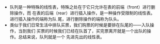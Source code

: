 - 队列是一种特殊的线性表，特殊之处在于它只允许在表的前端（front）进行删除操作，而
在表的后端（rear）进行插入操作，是一种操作受限制的线性表。进行插入操作的端称为队
尾，进行删除操作的端称为队头。
- 类似于我们日常生活中排队买票，我们购票的时候是要排在队尾的——入队操作，当到我们
买票的时候我们已经在队首了，买完票离开就是一个出队的操作。总结来说，队列就是一个
先进先出的线性表。